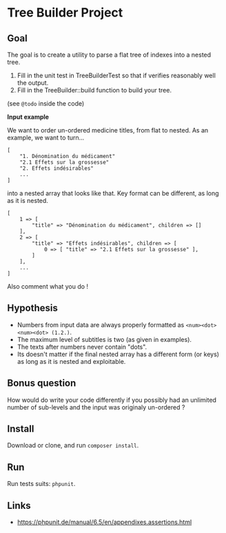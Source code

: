 # Tree Builder Project

## Goal

The goal is to create a utility to parse a flat tree of indexes into a nested tree.

1. Fill in the unit test in TreeBuilderTest so that if verifies reasonably well the output.
2. Fill in the TreeBuilder::build function to build your tree.

(see `@todo` inside the code)

**Input example**

We want to order un-ordered medicine titles, from flat to nested. As an example, we want to turn...

```
[
    "1. Dénomination du médicament"
    "2.1 Effets sur la grossesse"
    "2. Effets indésirables"
    ...
]
```

into a nested array that looks like that. Key format can be different, as long as it is nested.

```
[
    1 => [
        "title" => "Dénomination du médicament", children => []
    ],
    2 => [
        "title" => "Effets indésirables", children => [
            0 => [ "title" => "2.1 Effets sur la grossesse" ],
        ]
    ],
    ...
]
```

Also comment what you do !

## Hypothesis

- Numbers from input data are always properly formatted as `<num><dot><num><dot> (1.2.)`.
- The maximum level of subtitles is two (as given in examples).
- The texts after numbers never contain "dots".
- Its doesn't matter if the final nested array has a different form (or keys) as long as it is nested and exploitable.

## Bonus question

How would do write your code differently if you possibly had an unlimited number of sub-levels and the input was originaly un-ordered ?

## Install

Download or clone, and run `composer install`.

## Run

Run tests suits: `phpunit`.

## Links

- https://phpunit.de/manual/6.5/en/appendixes.assertions.html
